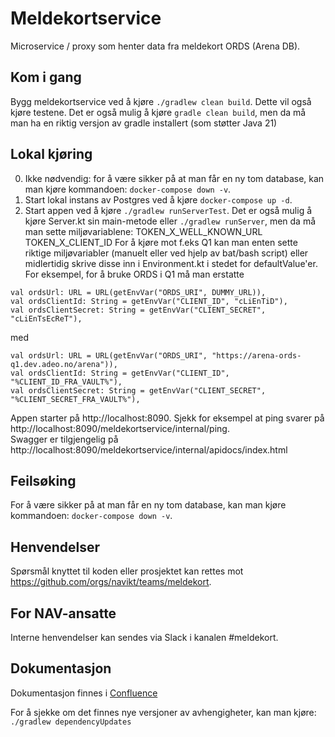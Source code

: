 # Meldekortservice

Microservice / proxy som henter data fra meldekort ORDS (Arena DB).

## Kom i gang
Bygg meldekortservice ved å kjøre `./gradlew clean build`. Dette vil også kjøre testene.
Det er også mulig å kjøre `gradle clean build`, men da må man ha en riktig versjon av gradle installert (som støtter Java 21)

## Lokal kjøring
0. Ikke nødvendig: for å være sikker på at man får en ny tom database, kan man kjøre kommandoen: `docker-compose down -v`.
1. Start lokal instans av Postgres ved å kjøre `docker-compose up -d`.
2. Start appen ved å kjøre `./gradlew runServerTest`.
Det er også mulig å kjøre Server.kt sin main-metode eller `./gradlew runServer`, men da må man sette miljøvariablene:
TOKEN_X_WELL_KNOWN_URL
TOKEN_X_CLIENT_ID
For å kjøre mot f.eks Q1 kan man enten sette riktige miljøvariabler (manuelt eller ved hjelp av bat/bash script) eller midlertidig skrive disse inn i Environment.kt i stedet for defaultValue'er.  
For eksempel, for å bruke ORDS i Q1 må man erstatte
```
val ordsUrl: URL = URL(getEnvVar("ORDS_URI", DUMMY_URL)),
val ordsClientId: String = getEnvVar("CLIENT_ID", "cLiEnTiD"),
val ordsClientSecret: String = getEnvVar("CLIENT_SECRET", "cLiEnTsEcReT"),
```
med
```
val ordsUrl: URL = URL(getEnvVar("ORDS_URI", "https://arena-ords-q1.dev.adeo.no/arena")),
val ordsClientId: String = getEnvVar("CLIENT_ID", "%CLIENT_ID_FRA_VAULT%"),
val ordsClientSecret: String = getEnvVar("CLIENT_SECRET", "%CLIENT_SECRET_FRA_VAULT%"),
```
Appen starter på http://localhost:8090. Sjekk for eksempel at ping svarer på http://localhost:8090/meldekortservice/internal/ping.  
Swagger er tilgjengelig på http://localhost:8090/meldekortservice/internal/apidocs/index.html

## Feilsøking
For å være sikker på at man får en ny tom database, kan man kjøre kommandoen: `docker-compose down -v`.

## Henvendelser
Spørsmål knyttet til koden eller prosjektet kan rettes mot https://github.com/orgs/navikt/teams/meldekort.

## For NAV-ansatte
Interne henvendelser kan sendes via Slack i kanalen #meldekort.

## Dokumentasjon
Dokumentasjon finnes i [Confluence](https://confluence.adeo.no/display/TMP/Meldekort-api)

For å sjekke om det finnes nye versjoner av avhengigheter, kan man kjøre: `./gradlew dependencyUpdates`
